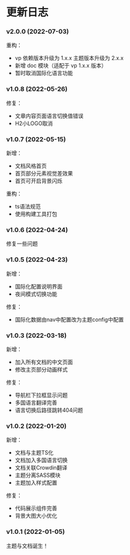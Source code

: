 # 更新日志

### v2.0.0 (2022-07-03)

重构：
- vp 依赖版本升级为 1.x.x 主题版本升级为 2.x.x
- 新增 doc 模块（适配于 vp 1.x.x 版本）
- 暂时取消国际化语言功能

### v1.0.8 (2022-05-26)

修复：
- 文章内容页面语言切换值错误
- H2小LOGO取消

### v1.0.7 (2022-05-15)

新增：
- 文档风格首页
- 首页部分元素视觉差效果
- 首页可开启背景闪烁

重构：
- ts语法规范
- 使用构建工具打包

### v1.0.6 (2022-04-24)

修复一些问题

### v1.0.5 (2022-04-23)

新增：
- 国际化配置说明界面
- 夜间模式切换功能

修复：
- 国际化数据由nav中配置改为主题config中配置


### v1.0.3 (2022-03-18)

新增：
- 加入所有文档的中文页面
- 修改主页部分动画样式

修复：
- 导航栏下拉框显示问题
- 多国语言翻译完善
- 语言切换后路径跳转404问题


### v1.0.2 (2022-01-20)

新增：
- 文档与主题TS化
- 文档加入多国语言切换
- 文档关联Crowdin翻译
- 主题分离SASS模块
- 主题加入样式配置

修复：
- 代码展示组件完善
- 背景大图大小优化


### v1.0.1 (2022-01-05)
    
主题与文档诞生！
